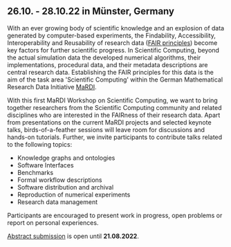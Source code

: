 <!--
.. title: 1st MaRDI Workshop on Scientific Computing
.. slug: index
.. date: 2022-03-02 14:46:31 UTC+01:00
.. tags:
.. category:
.. link:
.. description:
.. type: text
.. pagekind: main_index
-->

## 26.10. - 28.10.22 in Münster, Germany

With an ever growing body of scientific knowledge and an explosion of data generated by computer-based experiments, the Findability, Accessibility, Interoperability and Reusability of research data ([FAIR principles](https://www.go-fair.org/fair-principles/)) become key factors for further scientific progress. In Scientific Computing, beyond the actual simulation data the developed numerical algorithms, their implementations, procedural data, and their metadata descriptions are central research data. Establishing the FAIR principles for this data is the aim of the task area 'Scientific Computing' within the German Mathematical Research Data Initiative [MaRDI](https://www.mardi4nfdi.de/).

With this first MaRDI Workshop on Scientific Computing, we want to bring together researchers from the Scientific Computing community and related disciplines who are interested in the FAIRness of their research data. Apart from presentations on the current MaRDI projects and selected keynote talks, birds-of-a-feather sessions will leave room for discussions and hands-on tutorials. Further, we invite participants to contribute talks related to the following topics:

- Knowledge graphs and ontologies
- Software Interfaces
- Benchmarks
- Formal workflow descriptions
- Software distribution and archival
- Reproduction of numerical experiments
- Research data management

Participants are encouraged to present work in progress, open problems or report on personal experiences.

[Abstract submission](/participate) is open until **21.08.2022**.

